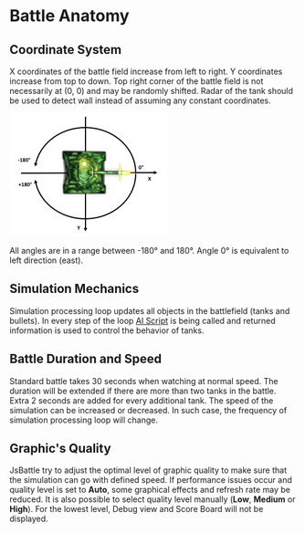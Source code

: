 # Battle Anatomy

## Coordinate System

X coordinates of the battle field increase from left to right. Y coordinates increase from top to down. Top right corner of the battle field is not necessarily at (0, 0) and may be randomly shifted. Radar of the tank should be used to detect wall instead of assuming any constant coordinates.

![alt text](../img/tank_coordinates.png)

All angles are in a range between -180° and 180°. Angle 0° is equivalent to left direction (east).

## Simulation Mechanics

Simulation processing loop updates all objects in the battlefield (tanks and bullets). In every step of the loop [AI Script](./ai_script.md) is being called and returned information is used to control the behavior of tanks.

## Battle Duration and Speed

Standard battle takes 30 seconds when watching at normal speed. The duration will be extended if there are more than two tanks in the battle. Extra 2 seconds are added for every additional tank. The speed of the simulation can be increased or decreased. In such case, the frequency of simulation processing loop will change.

## Graphic's Quality

JsBattle try to adjust the optimal level of graphic quality to make sure that the simulation can go with defined speed. If performance issues occur and quality level is set to **Auto**, some graphical effects and refresh rate may be reduced. It is also possible to select quality level manually (**Low**, **Medium** or **High**). For the lowest level, Debug view and Score Board will not be displayed.
